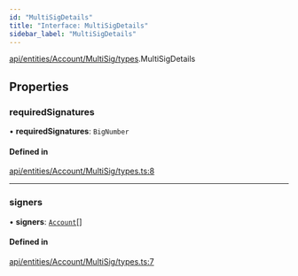 ```yaml
---
id: "MultiSigDetails"
title: "Interface: MultiSigDetails"
sidebar_label: "MultiSigDetails"
---
```


[api/entities/Account/MultiSig/types](../../../../../../../modules/API/Entities/Account/MultiSig/Types/Types.md).MultiSigDetails

## Properties

### requiredSignatures

• **requiredSignatures**: `BigNumber`

#### Defined in

[api/entities/Account/MultiSig/types.ts:8](https://github.com/PolymeshAssociation/polymesh-sdk/blob/995f17653/src/api/entities/Account/MultiSig/types.ts#L8)

___

### signers

• **signers**: [`Account`](../../../../../../../classes/API/Entities/Account/Account.md)[]

#### Defined in

[api/entities/Account/MultiSig/types.ts:7](https://github.com/PolymeshAssociation/polymesh-sdk/blob/995f17653/src/api/entities/Account/MultiSig/types.ts#L7)
